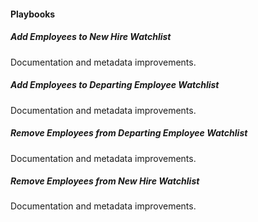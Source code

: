 
#### Playbooks

##### Add Employees to New Hire Watchlist

Documentation and metadata improvements.
##### Add Employees to Departing Employee Watchlist

Documentation and metadata improvements.
##### Remove Employees from Departing Employee Watchlist

Documentation and metadata improvements.
##### Remove Employees from New Hire Watchlist

Documentation and metadata improvements.
